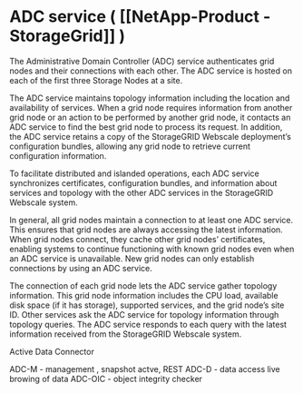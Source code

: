 
# ADC service ( [[NetApp-Product - StorageGrid]] )


The Administrative Domain Controller (ADC) service authenticates grid nodes and their connections with each other. The ADC service is hosted on each of the first three Storage Nodes at a site.

The ADC service maintains topology information including the location and availability of services. When a grid node requires information from another grid node or an action to be performed by another grid node, it contacts an ADC service to find the best grid node to process its request. In addition, the ADC service retains a copy of the StorageGRID Webscale deployment’s configuration bundles, allowing any grid node to retrieve current configuration information.

To facilitate distributed and islanded operations, each ADC service synchronizes certificates, configuration bundles, and information about services and topology with the other ADC services in the StorageGRID Webscale system.

In general, all grid nodes maintain a connection to at least one ADC service. This ensures that grid nodes are always accessing the latest information. When grid nodes connect, they cache other grid nodes’ certificates, enabling systems to continue functioning with known grid nodes even when an ADC service is unavailable. New grid nodes can only establish connections by using an ADC service.

The connection of each grid node lets the ADC service gather topology information. This grid node information includes the CPU load, available disk space (if it has storage), supported services, and the grid node’s site ID. Other services ask the ADC service for topology information through topology queries. The ADC service responds to each query with the latest information received from the StorageGRID Webscale system.


Active Data Connector

ADC-M - management , snapshot actve, REST
ADC-D - data access live browing of data 
ADC-OIC - object integrity checker